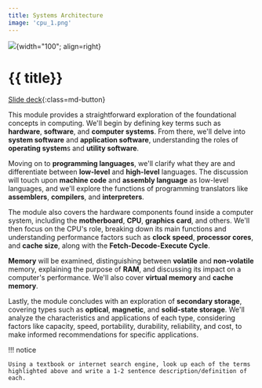 ```yaml
---
title: Systems Architecture
image: 'cpu_1.png'
---
```


![](../../assets/images/topics/{{image}}){width="100"; align=right}

# {{ title}}

[Slide deck](./slides/system-slides.pdf){:class=md-button}

This module provides a straightforward exploration of the foundational concepts in computing. We'll begin by defining key terms such as **hardware**, **software**, and **computer systems**. From there, we'll delve into **system software** and **application software**, understanding the roles of **operating system**s and **utility software**.

Moving on to **programming languages**, we'll clarify what they are and differentiate between **low-level** and **high-level** languages. The discussion will touch upon **machine code** and **assembly language** as low-level languages, and we'll explore the functions of programming translators like **assemblers**, **compilers**, and **interpreters**.

The module also covers the hardware components found inside a computer system, including the **motherboard**, **CPU**, **graphics card**, and others. We'll then focus on the CPU's role, breaking down its main functions and understanding performance factors such as **clock speed**, **processor cores**, and **cache size**, along with the **Fetch-Decode-Execute Cycle**.

**Memory** will be examined, distinguishing between **volatile** and **non-volatile** memory, explaining the purpose of **RAM**, and discussing its impact on a computer's performance. We'll also cover **virtual memory** and **cache memory**.

Lastly, the module concludes with an exploration of **secondary storage**, covering types such as **optical**, **magnetic**, and **solid-state storage**. We'll analyze the characteristics and applications of each type, considering factors like capacity, speed, portability, durability, reliability, and cost, to make informed recommendations for specific applications.

!!! notice

    Using a textbook or internet search engine, look up each of the terms highlighted above and write a 1-2 sentence description/definition of each.